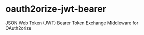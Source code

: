 oauth2orize-jwt-bearer
======================

JSON Web Token (JWT) Bearer Token Exchange Middleware for OAuth2orize